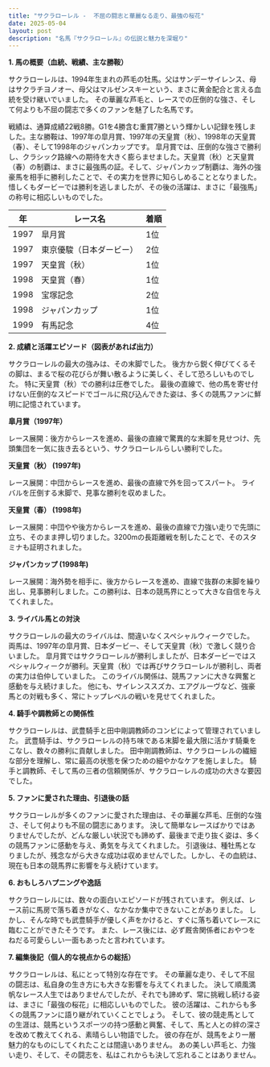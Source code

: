 ```yaml
---
title: "サクラローレル -  不屈の闘志と華麗なる走り、最強の桜花"
date: 2025-05-04
layout: post
description: "名馬『サクラローレル』の伝説と魅力を深堀り"
---
```


**1. 馬の概要（血統、戦績、主な勝鞍）**

サクラローレルは、1994年生まれの芦毛の牡馬。父はサンデーサイレンス、母はサクラチヨノオー、母父はマルゼンスキーという、まさに黄金配合と言える血統を受け継いでいました。  その華麗な芦毛と、レースでの圧倒的な強さ、そして何よりも不屈の闘志で多くのファンを魅了した名馬です。

戦績は、通算成績22戦8勝。G1を4勝含む重賞7勝という輝かしい記録を残しました。主な勝鞍は、1997年の皐月賞、1997年の天皇賞（秋）、1998年の天皇賞（春）、そして1998年のジャパンカップです。  皐月賞では、圧倒的な強さで勝利し、クラシック路線への期待を大きく膨らませました。天皇賞（秋）と天皇賞（春）の制覇は、まさに最強馬の証。そして、ジャパンカップ制覇は、海外の強豪馬を相手に勝利したことで、その実力を世界に知らしめることとなりました。  惜しくもダービーでは勝利を逃しましたが、その後の活躍は、まさに「最強馬」の称号に相応しいものでした。

| 年 | レース名             | 着順 |
|---|----------------------|-----|
| 1997 | 皐月賞               | 1位 |
| 1997 | 東京優駿（日本ダービー）| 2位 |
| 1997 | 天皇賞（秋）           | 1位 |
| 1998 | 天皇賞（春）           | 1位 |
| 1998 | 宝塚記念             | 2位 |
| 1998 | ジャパンカップ         | 1位 |
| 1999 | 有馬記念             | 4位 |


**2. 成績と活躍エピソード（図表があれば出力）**

サクラローレルの最大の強みは、その末脚でした。  後方から鋭く伸びてくるその脚は、まるで桜の花びらが舞い散るように美しく、そして恐ろしいものでした。  特に天皇賞（秋）での勝利は圧巻でした。  最後の直線で、他の馬を寄せ付けない圧倒的なスピードでゴールに飛び込んできた姿は、多くの競馬ファンに鮮明に記憶されています。

**皐月賞（1997年）**

レース展開：後方からレースを進め、最後の直線で驚異的な末脚を見せつけ、先頭集団を一気に抜き去るという、サクラローレルらしい勝利でした。

**天皇賞（秋） (1997年)**

レース展開：中団からレースを進め、最後の直線で外を回ってスパート。  ライバルを圧倒する末脚で、見事な勝利を収めました。

**天皇賞（春） (1998年)**

レース展開：中団やや後方からレースを進め、最後の直線で力強い走りで先頭に立ち、そのまま押し切りました。3200mの長距離戦を制したことで、そのスタミナも証明されました。

**ジャパンカップ (1998年)**

レース展開：海外勢を相手に、後方からレースを進め、直線で抜群の末脚を繰り出し、見事勝利しました。この勝利は、日本の競馬界にとって大きな自信を与えてくれました。


**3. ライバル馬との対決**

サクラローレルの最大のライバルは、間違いなくスペシャルウィークでした。  両馬は、1997年の皐月賞、日本ダービー、そして天皇賞（秋）で激しく競り合いました。  皐月賞ではサクラローレルが勝利しましたが、日本ダービーではスペシャルウィークが勝利。天皇賞（秋）では再びサクラローレルが勝利し、両者の実力は伯仲していました。  このライバル関係は、競馬ファンに大きな興奮と感動を与え続けました。  他にも、サイレンススズカ、エアグルーヴなど、強豪馬との対戦も多く、常にトップレベルの戦いを見せてくれました。


**4. 騎手や調教師との関係性**

サクラローレルは、武豊騎手と田中剛調教師のコンビによって管理されていました。  武豊騎手は、サクラローレルの持ち味である末脚を最大限に活かす騎乗をこなし、数々の勝利に貢献しました。  田中剛調教師は、サクラローレルの繊細な部分を理解し、常に最高の状態を保つための細やかなケアを施しました。  騎手と調教師、そして馬の三者の信頼関係が、サクラローレルの成功の大きな要因でした。


**5. ファンに愛された理由、引退後の話**

サクラローレルが多くのファンに愛された理由は、その華麗な芦毛、圧倒的な強さ、そして何よりも不屈の闘志にあります。  決して簡単なレースばかりではありませんでしたが、どんな厳しい状況でも諦めず、最後まで走り抜く姿は、多くの競馬ファンに感動を与え、勇気を与えてくれました。  引退後は、種牡馬となりましたが、残念ながら大きな成功は収めませんでした。しかし、その血統は、現在も日本の競馬界に影響を与え続けています。


**6. おもしろハプニングや逸話**

サクラローレルには、数々の面白いエピソードが残されています。  例えば、レース前に馬房で落ち着きがなく、なかなか集中できないことがありました。  しかし、そんな時でも武豊騎手が優しく声をかけると、すぐに落ち着いてレースに臨むことができたそうです。  また、レース後には、必ず厩舎関係者におやつをねだる可愛らしい一面もあったと言われています。


**7. 編集後記（個人的な視点からの総括）**

サクラローレルは、私にとって特別な存在です。  その華麗な走り、そして不屈の闘志は、私自身の生き方にも大きな影響を与えてくれました。  決して順風満帆なレース人生ではありませんでしたが、それでも諦めず、常に挑戦し続ける姿は、まさに「最強の桜花」に相応しいものでした。  彼の活躍は、これからも多くの競馬ファンに語り継がれていくことでしょう。  そして、彼の競走馬としての生涯は、競馬というスポーツの持つ感動と興奮、そして、馬と人との絆の深さを改めて教えてくれる、素晴らしい物語でした。  彼の存在が、競馬をより一層魅力的なものにしてくれたことは間違いありません。  あの美しい芦毛と、力強い走り、そして、その闘志を、私はこれからも決して忘れることはありません。
